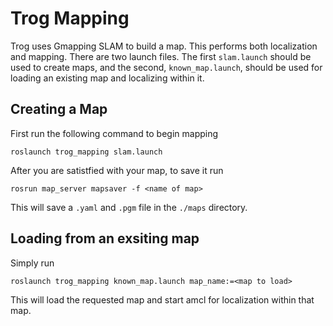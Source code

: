 # Trog Mapping
Trog uses Gmapping SLAM to build a map. This performs both localization and mapping. There are two launch files. The first `slam.launch` should be used to create maps, and the second, `known_map.launch`, should be used for loading an existing map and localizing within it. 


## Creating a Map
First run the following command to begin mapping

    roslaunch trog_mapping slam.launch

After you are satistfied with your map, to save it run

    rosrun map_server mapsaver -f <name of map>

This will save a `.yaml` and `.pgm` file in the `./maps` directory. 

## Loading from an exsiting map
Simply run 
    
    roslaunch trog_mapping known_map.launch map_name:=<map to load>

This will load the requested map and start amcl for localization within that map.
